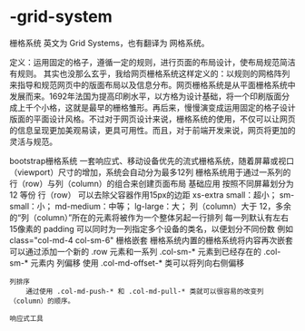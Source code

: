# -grid-system
栅格系统 英文为 Grid Systems，也有翻译为 网格系统。

定义：运用固定的格子，遵循一定的规则，进行页面的布局设计，使布局规范简洁有规则。
其实也没那么玄乎，我给网页栅格系统这样定义的：以规则的网格阵列来指导和规范网页中的版面布局以及信息分布。网页栅格系统是从平面栅格系统中发展而来。1692年法国为提高印刷水平，以方格为设计基础，将一个印刷版面分成上千个小格，这就是最早的栅格雏形。再后来，慢慢演变成运用固定的格子设计版面的平面设计风格。不过对于网页设计来说，栅格系统的使用，不仅可以让网页的信息呈现更加美观易读，更具可用性。而且，对于前端开发来说，网页将更加的灵活与规范。

bootstrap栅格系统
	一套响应式、移动设备优先的流式栅格系统，随着屏幕或视口（viewport）尺寸的增加，系统会自动分为最多12列
	栅格系统用于通过一系列的行（row）与列（column）的组合来创建页面布局
	基础应用
		按照不同屏幕划分为12 等份
		行（row） 可以去除父容器作用15px的边距
		xs-extra small：超小； sm-small：小；  md-medium：中等； lg-large：大；
		列（column）大于 12，多余的“列（column）”所在的元素将被作为一个整体另起一行排列
		每一列默认有左右15像素的 padding
		可以同时为一列指定多个设备的类名，以便划分不同份数  例如 class="col-md-4 col-sm-6"
	栅格嵌套
		栅格系统内置的栅格系统将内容再次嵌套
		可以通过添加一个新的 .row 元素和一系列 .col-sm-* 元素到已经存在的 .col-sm-*  元素内
	列偏移
		使用 .col-md-offset-* 类可以将列向右侧偏移
		
	列排序
		通过使用 .col-md-push-* 和 .col-md-pull-* 类就可以很容易的改变列（column）的顺序。
		
	响应式工具
		
